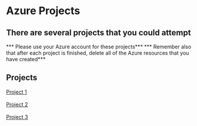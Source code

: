 # Azure Projects

## There are several projects that you could attempt 

*** Please use your Azure account for these projects***
*** Remember also that after each project is finished, delete all of the Azure resources that you have created***<br>

## Projects

[Project 1](https://github.com/BrentAIICT/MSSA-SCA/blob/main/AzureProjects/AzureProject1.md#azure-network-security-challenge)<br><br>
[Project 2](https://github.com/BrentAIICT/MSSA-SCA/blob/main/AzureProjects/AzureProject2.md#azure-role-based-access-project)<br><br>
[Project 3](https://github.com/BrentAIICT/MSSA-SCA/blob/main/AzureProjects/AzureProject3.md#azure-access-to-storage-account-via-a-service-endpoint)<br><br>
<br><br><br><br><br><br><br><br><br><br><br><br><br><br><br><br><br><br><br><br><br><br><br><br><br><br><br><br><br><br><br><br><br><br>
